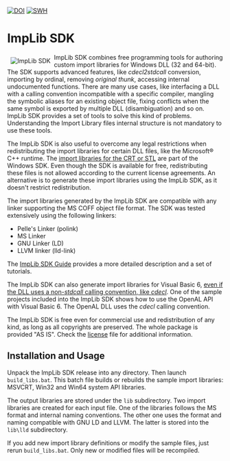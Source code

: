 [![DOI](https://zenodo.org/badge/DOI/10.5281/zenodo.14429852.svg)](https://doi.org/10.5281/zenodo.14429852) 
[![SWH](https://archive.softwareheritage.org/badge/swh:1:dir:3771978edce480da3965c332adaaa6cd45cbedcd/)](https://archive.softwareheritage.org/swh:1:dir:3771978edce480da3965c332adaaa6cd45cbedcd;origin=https://doi.org/10.5281/zenodo.14429852)

# ImpLib SDK

<img src="https://vkamenar.github.io/implib/logo.png" align="left" hspace="8" vspace="8" alt="ImpLib SDK"/>ImpLib SDK combines free programming tools for authoring custom import libraries for Windows DLL (32 and 64-bit). The SDK supports advanced features, like *cdecl2stdcall* conversion, importing by ordinal, removing *original thunk*, accessing internal undocumented functions. There are many use cases, like interfacing a DLL with a calling convention incompatible with a specific compiler, mangling the symbolic aliases for an existing object file, fixing conflicts when the same symbol is exported by multiple DLL (disambiguation) and so on. ImpLib SDK provides a set of tools to solve this kind of problems. Understanding the Import Library files internal structure is not mandatory to use these tools.

The ImpLib SDK is also useful to overcome any legal restrictions when redistributing the import libraries for certain DLL files, like the Microsoft® C++ runtime. The [import libraries for the CRT or STL](https://learn.microsoft.com/en-us/cpp/c-runtime-library/crt-library-features?view=msvc-160) are part of the Windows SDK. Even though the SDK is available for free, redistributing these files is not allowed according to the current license agreements. An alternative is to generate these import libraries using the ImpLib SDK, as it doesn't restrict redistribution.

The import libraries generated by the ImpLib SDK are compatible with any linker supporting the MS COFF object file format. The SDK was tested extensively using the following linkers:
* Pelle's Linker (polink)
* MS Linker
* GNU Linker (LD)
* LLVM linker (lld-link)

The [ImpLib SDK Guide](https://vkamenar.github.io/implib/EN.HTM) provides a more detailed description and a set of tutorials.

The ImpLib SDK can also generate import libraries for Visual Basic 6, [even if the DLL uses a non-*stdcall* calling convention, like *cdecl*](https://github.com/vkamenar/implib-sdk/discussions/3). One of the sample projects included into the ImpLib SDK shows how to use the OpenAL API with Visual Basic 6. The OpenAL DLL uses the *cdecl* calling convention.

The ImpLib SDK is free even for commercial use and redistribution of any kind, as long as all copyrights are preserved. The whole package is provided "AS IS". Check the [license](/LICENSE) file for additional information.

## Installation and Usage

Unpack the ImpLib SDK release into any directory. Then launch ```build_libs.bat```. This batch file builds or rebuilds the sample import libraries: MSVCRT, Win32 and Win64 system API libraries.

The output libraries are stored under the ```lib``` subdirectory. Two import libraries are created for each input file. One of the libraries follows the MS format and internal naming conventions. The other one uses the format and naming compatible with GNU LD and LLVM. The latter is stored into the ```lib\lld``` subdirectory.

If you add new import library definitions or modify the sample files, just rerun ```build_libs.bat```. Only new or modified files will be recompiled.
